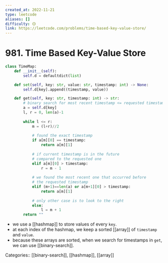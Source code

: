 ```yaml
---
created_at: 2022-11-21
type: leetcode
aliases: []
difficulty: 🟡
link: https://leetcode.com/problems/time-based-key-value-store/
---
```


# 981. Time Based Key-Value Store

```python
class TimeMap:
    def __init__(self):
        self.d = defaultdict(list)

    def set(self, key: str, value: str, timestamp: int) -> None:
        self.d[key].append((timestamp, value))

    def get(self, key: str, timestamp: int) -> str:
        # binary search for most recent timestamp <= requested timestamp
        a = self.d[key]
        l, r = 0, len(a)-1
        
        while l <= r:
            m = (l+r)//2
            
            # found the exact timestamp
            if a[m][0] == timestamp:
                return a[m][1]
            
            # if current timestamp is in the future
            # compared to the requested one
            elif a[m][0] > timestamp:
                r = m - 1
                
            # we found the most recent one that occurred before
            # the requested timestamp
            elif (m+1)==len(a) or a[m+1][0] > timestamp:
                return a[m][1]
            
            # only other case is to look to the right
            else:
                l = m + 1
        return ""
```

- we use a [[hashmap]] to store values of every `key`.
- at each index of the hashmap, we keep a sorted [[array]] of `timestamp` and `value`.
- because these arrays are sorted, when we search for timestamps in `get`, we can use [[binary-search]].

Categories:: [[binary-search]], [[hashmap]], [[array]]
